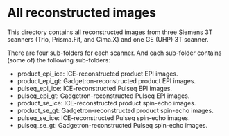 # All reconstructed images
This directory contains all reconstructed images from three Siemens 3T scanners (Trio, Prisma.Fit, and Cima.X) and one GE (UHP) 3T scanner.                       

There are four sub-folders for each scanner. And each sub-folder contains (some of) the following sub-folders:
* product_epi_ice: ICE-reconstructed product EPI images.
* product_epi_gt: Gadgetron-reconstructed product EPI images.
* pulseq_epi_ice: ICE-reconstructed Pulseq EPI images.
* pulseq_epi_gt: Gadgetron-reconstructed Pulseq EPI images.
* product_se_ice: ICE-reconstructed product spin-echo images.
* product_se_gt: Gadgetron-reconstructed product spin-echo images.
* pulseq_se_ice: ICE-reconstructed Pulseq spin-echo images.
* pulseq_se_gt: Gadgetron-reconstructed Pulseq spin-echo images.

